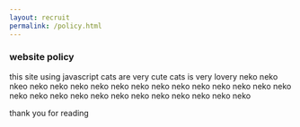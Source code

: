 ```yaml
---
layout: recruit
permalink: /policy.html
---
```


### website policy

this site using javascript
cats are very cute
cats is very lovery
neko
neko
nkeo
neko
neko
neko
neko
neko
neko
neko
neko
neko
neko
neko
neko
neko
neko
neko
neko
neko
neko
neko
neko
neko
neko
neko
neko
neko

thank you for reading